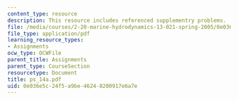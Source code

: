 ```yaml
---
content_type: resource
description: This resource includes referenced supplementry problems.
file: /media/courses/2-20-marine-hydrodynamics-13-021-spring-2005/0e036e5c24f5a9be46248200917e6a7e_ps_14a.pdf
file_type: application/pdf
learning_resource_types:
- Assignments
ocw_type: OCWFile
parent_title: Assignments
parent_type: CourseSection
resourcetype: Document
title: ps_14a.pdf
uid: 0e036e5c-24f5-a9be-4624-8200917e6a7e
---
```

